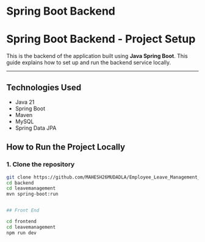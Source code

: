 # Spring Boot Backend

# Spring Boot Backend - Project Setup

This is the backend of the application built using **Java Spring Boot**. This guide explains how to set up and run the backend service locally.

---

##  Technologies Used

- Java 21
- Spring Boot
- Maven 
- MySQL 
- Spring Data JPA



##  How to Run the Project Locally

### 1. Clone the repository

```bash
git clone https://github.com/MAHESH26MUDADLA/Employee_Leave_Management_Project.git
cd backend 
cd leavemanagement
mvn spring-boot:run


## Front End

cd frontend
cd leavemanagement
npm run dev
